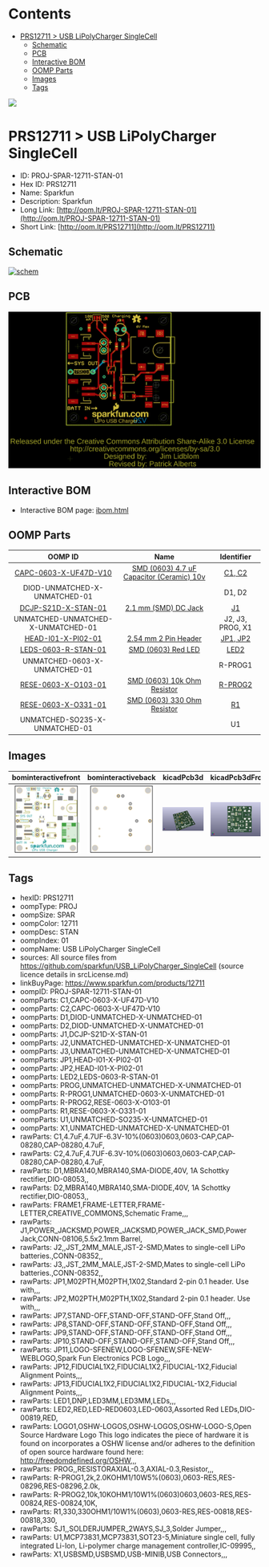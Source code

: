 



Contents
========

* [PRS12711 > USB LiPolyCharger SingleCell](#prs12711--usb-lipolycharger-singlecell)
	* [Schematic](#schematic)
	* [PCB](#pcb)
	* [Interactive BOM](#interactive-bom)
	* [OOMP Parts](#oomp-parts)
	* [Images](#images)
	* [Tags](#tags)
  
![][im]
# PRS12711 > USB LiPolyCharger SingleCell

- ID: PROJ-SPAR-12711-STAN-01
- Hex ID: PRS12711
- Name: Sparkfun
- Description: Sparkfun
- Long Link: [http://oom.lt/PROJ-SPAR-12711-STAN-01](http://oom.lt/PROJ-SPAR-12711-STAN-01)
- Short Link: [http://oom.lt/PRS12711](http://oom.lt/PRS12711)

## Schematic
  
[![schem](eagleSchemImage.png)](eagleSchemImage.png)
## PCB
  
[![pcb](eagleImage.png)](eagleImage.png)
## Interactive BOM

- Interactive BOM page: [ibom.html](https://htmlpreview.github.io/?https://github.com/oomlout/oomlout_OOMP_projects/blob/main/PROJ-SPAR-12711-STAN-01/kicad/bom/ibom.html)

## OOMP Parts
  

|OOMP ID|Name|Identifier|
| :---: | :---: | :---: |
|[CAPC-0603-X-UF47D-V10](https://github.com/oomlout/oomlout_OOMP_parts/tree/main/CAPC-0603-X-UF47D-V10/)|[SMD (0603) 4.7 uF Capacitor (Ceramic) 10v](https://github.com/oomlout/oomlout_OOMP_parts/tree/main/CAPC-0603-X-UF47D-V10/)|[C1, C2](https://github.com/oomlout/oomlout_OOMP_parts/tree/main/CAPC-0603-X-UF47D-V10/)|
|DIOD-UNMATCHED-X-UNMATCHED-01||D1, D2|
|[DCJP-S21D-X-STAN-01](https://github.com/oomlout/oomlout_OOMP_parts/tree/main/DCJP-S21D-X-STAN-01/)|[2.1 mm (SMD) DC Jack](https://github.com/oomlout/oomlout_OOMP_parts/tree/main/DCJP-S21D-X-STAN-01/)|[J1](https://github.com/oomlout/oomlout_OOMP_parts/tree/main/DCJP-S21D-X-STAN-01/)|
|UNMATCHED-UNMATCHED-X-UNMATCHED-01||J2, J3, PROG, X1|
|[HEAD-I01-X-PI02-01](https://github.com/oomlout/oomlout_OOMP_parts/tree/main/HEAD-I01-X-PI02-01/)|[2.54 mm 2 Pin Header](https://github.com/oomlout/oomlout_OOMP_parts/tree/main/HEAD-I01-X-PI02-01/)|[JP1, JP2](https://github.com/oomlout/oomlout_OOMP_parts/tree/main/HEAD-I01-X-PI02-01/)|
|[LEDS-0603-R-STAN-01](https://github.com/oomlout/oomlout_OOMP_parts/tree/main/LEDS-0603-R-STAN-01/)|[SMD (0603) Red LED](https://github.com/oomlout/oomlout_OOMP_parts/tree/main/LEDS-0603-R-STAN-01/)|[LED2](https://github.com/oomlout/oomlout_OOMP_parts/tree/main/LEDS-0603-R-STAN-01/)|
|UNMATCHED-0603-X-UNMATCHED-01||R-PROG1|
|[RESE-0603-X-O103-01](https://github.com/oomlout/oomlout_OOMP_parts/tree/main/RESE-0603-X-O103-01/)|[SMD (0603) 10k Ohm Resistor](https://github.com/oomlout/oomlout_OOMP_parts/tree/main/RESE-0603-X-O103-01/)|[R-PROG2](https://github.com/oomlout/oomlout_OOMP_parts/tree/main/RESE-0603-X-O103-01/)|
|[RESE-0603-X-O331-01](https://github.com/oomlout/oomlout_OOMP_parts/tree/main/RESE-0603-X-O331-01/)|[SMD (0603) 330 Ohm Resistor](https://github.com/oomlout/oomlout_OOMP_parts/tree/main/RESE-0603-X-O331-01/)|[R1](https://github.com/oomlout/oomlout_OOMP_parts/tree/main/RESE-0603-X-O331-01/)|
|UNMATCHED-SO235-X-UNMATCHED-01||U1|

## Images
  
  

|bominteractivefront|bominteractiveback|kicadPcb3d|kicadPcb3dFront|kicadPcb3dBack|eagleImage|eagleSchemImage|pcbdraw|pcbdrawback|
| :---: | :---: | :---: | :---: | :---: | :---: | :---: | :---: | :---: |
|[![bominteractivefront](bomFront_140.png)](bomFront.png)|[![bominteractiveback](bomBack_140.png)](bomBack.png)|[![kicadPcb3d](kicadPcb3d_140.png)](kicadPcb3d.png)|[![kicadPcb3dFront](kicadPcb3dFront_140.png)](kicadPcb3dFront.png)|[![kicadPcb3dBack](kicadPcb3dBack_140.png)](kicadPcb3dBack.png)|[![eagleImage](eagleImage_140.png)](eagleImage.png)|[![eagleSchemImage](eagleSchemImage_140.png)](eagleSchemImage.png)|[![pcbdraw](pcbdraw_140.png)](pcbdraw.png)|[![pcbdrawback](pcbdrawBack_140.png)](pcbdrawBack.png)|

## Tags

- hexID: PRS12711
- oompType: PROJ
- oompSize: SPAR
- oompColor: 12711
- oompDesc: STAN
- oompIndex: 01
- oompName: USB LiPolyCharger SingleCell
- sources: All source files from https://github.com/sparkfun/USB_LiPolyCharger_SingleCell (source licence details in srcLicense.md)
- linkBuyPage: https://www.sparkfun.com/products/12711
- oompID: PROJ-SPAR-12711-STAN-01
- oompParts: C1,CAPC-0603-X-UF47D-V10
- oompParts: C2,CAPC-0603-X-UF47D-V10
- oompParts: D1,DIOD-UNMATCHED-X-UNMATCHED-01
- oompParts: D2,DIOD-UNMATCHED-X-UNMATCHED-01
- oompParts: J1,DCJP-S21D-X-STAN-01
- oompParts: J2,UNMATCHED-UNMATCHED-X-UNMATCHED-01
- oompParts: J3,UNMATCHED-UNMATCHED-X-UNMATCHED-01
- oompParts: JP1,HEAD-I01-X-PI02-01
- oompParts: JP2,HEAD-I01-X-PI02-01
- oompParts: LED2,LEDS-0603-R-STAN-01
- oompParts: PROG,UNMATCHED-UNMATCHED-X-UNMATCHED-01
- oompParts: R-PROG1,UNMATCHED-0603-X-UNMATCHED-01
- oompParts: R-PROG2,RESE-0603-X-O103-01
- oompParts: R1,RESE-0603-X-O331-01
- oompParts: U1,UNMATCHED-SO235-X-UNMATCHED-01
- oompParts: X1,UNMATCHED-UNMATCHED-X-UNMATCHED-01
- rawParts: C1,4.7uF,4.7UF-6.3V-10%(0603)0603,0603-CAP,CAP-08280,CAP-08280,4.7uF,
- rawParts: C2,4.7uF,4.7UF-6.3V-10%(0603)0603,0603-CAP,CAP-08280,CAP-08280,4.7uF,
- rawParts: D1,MBRA140,MBRA140,SMA-DIODE,40V, 1A Schottky rectifier,DIO-08053,,
- rawParts: D2,MBRA140,MBRA140,SMA-DIODE,40V, 1A Schottky rectifier,DIO-08053,,
- rawParts: FRAME1,FRAME-LETTER,FRAME-LETTER,CREATIVE_COMMONS,Schematic Frame,,,
- rawParts: J1,POWER_JACKSMD,POWER_JACKSMD,POWER_JACK_SMD,Power Jack,CONN-08106,5.5x2.1mm Barrel,
- rawParts: J2,,JST_2MM_MALE,JST-2-SMD,Mates to single-cell LiPo batteries.,CONN-08352,,
- rawParts: J3,,JST_2MM_MALE,JST-2-SMD,Mates to single-cell LiPo batteries.,CONN-08352,,
- rawParts: JP1,M02PTH,M02PTH,1X02,Standard 2-pin 0.1 header. Use with,,,
- rawParts: JP2,M02PTH,M02PTH,1X02,Standard 2-pin 0.1 header. Use with,,,
- rawParts: JP7,STAND-OFF,STAND-OFF,STAND-OFF,Stand Off,,,
- rawParts: JP8,STAND-OFF,STAND-OFF,STAND-OFF,Stand Off,,,
- rawParts: JP9,STAND-OFF,STAND-OFF,STAND-OFF,Stand Off,,,
- rawParts: JP10,STAND-OFF,STAND-OFF,STAND-OFF,Stand Off,,,
- rawParts: JP11,LOGO-SFENEW,LOGO-SFENEW,SFE-NEW-WEBLOGO,Spark Fun Electronics PCB Logo,,,
- rawParts: JP12,FIDUCIAL1X2,FIDUCIAL1X2,FIDUCIAL-1X2,Fiducial Alignment Points,,,
- rawParts: JP13,FIDUCIAL1X2,FIDUCIAL1X2,FIDUCIAL-1X2,Fiducial Alignment Points,,,
- rawParts: LED1,DNP,LED3MM,LED3MM,LEDs,,,
- rawParts: LED2,RED,LED-RED0603,LED-0603,Assorted Red LEDs,DIO-00819,RED,
- rawParts: LOGO1,OSHW-LOGOS,OSHW-LOGOS,OSHW-LOGO-S,Open Source Hardware Logo This logo indicates the piece of hardware it is found on incorporates a OSHW license and/or adheres to the definition of open source hardware found here: http://freedomdefined.org/OSHW,,,
- rawParts: PROG,,RESISTORAXIAL-0.3,AXIAL-0.3,Resistor,,,
- rawParts: R-PROG1,2k,2.0KOHM1/10W5%(0603),0603-RES,RES-08296,RES-08296,2.0k,
- rawParts: R-PROG2,10k,10KOHM1/10W1%(0603)0603,0603-RES,RES-00824,RES-00824,10K,
- rawParts: R1,330,330OHM1/10W1%(0603),0603-RES,RES-00818,RES-00818,330,
- rawParts: SJ1,,SOLDERJUMPER_2WAYS,SJ_3,Solder Jumper,,,
- rawParts: U1,MCP73831,MCP73831,SOT23-5,Miniature single cell, fully integrated Li-Ion, Li-polymer charge management controller,IC-09995,,
- rawParts: X1,USBSMD,USBSMD,USB-MINIB,USB Connectors,,,



[im]: kicadPcb3d_450.png
